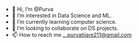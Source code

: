 - 👋 Hi, I’m @Purva
- 👀 I’m interested in Data Science and ML.
- 🌱 I’m currently learning computer science.
- 💞️ I’m looking to collaborate on DS projects.
- 📫 How to reach me ...purvatijare211@gmail.com

<!---
PurvaTijare/PurvaTijare is a ✨ special ✨ repository because its `README.md` (this file) appears on your GitHub profile.
You can click the Preview link to take a look at your changes.
--->
